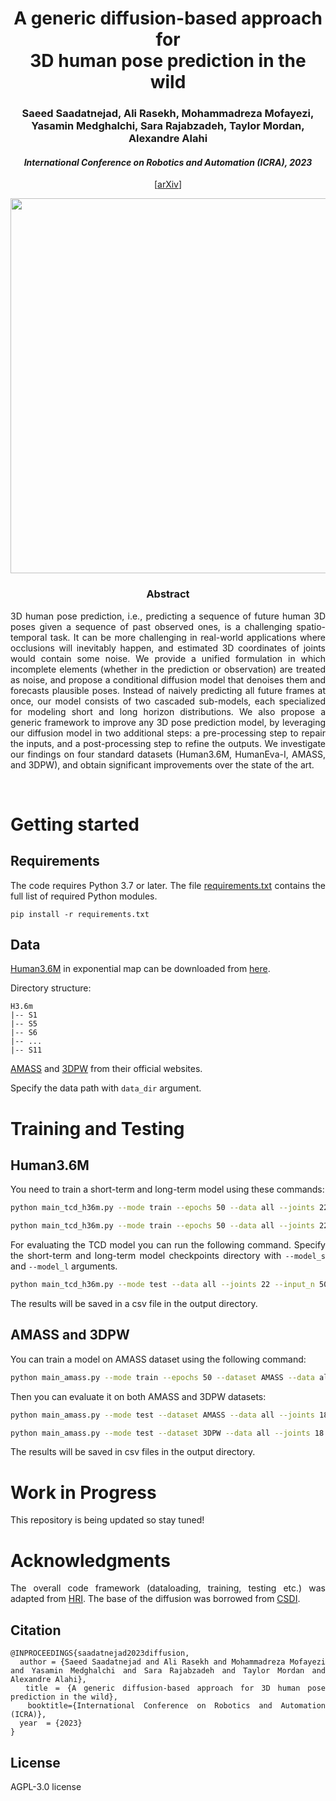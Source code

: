 <div align="center">
<h1> A generic diffusion-based approach for <br> 3D human pose prediction in the wild </h1>
<h3>Saeed Saadatnejad, Ali Rasekh, Mohammadreza Mofayezi, Yasamin Medghalchi, Sara Rajabzadeh, Taylor Mordan, Alexandre Alahi
</h3>
<h4> <i> International Conference on Robotics and Automation (ICRA), 2023 </i></h4>

 
[[arXiv](https://arxiv.org/abs/2210.05669)]

<image src="docs/diffusion.png" width="600">
</div>

<div align="center"> <h3> Abstract </h3>  </div>
<div align="justify">

3D human pose prediction, i.e., predicting a sequence of future human 3D poses given a sequence of past observed ones, is a challenging spatio-temporal task.
It can be more challenging in real-world applications where occlusions  will inevitably happen, and estimated 3D coordinates of joints would contain some noise.
We provide a unified formulation in which incomplete elements (whether in the prediction or observation) are treated as noise, and propose a conditional diffusion model that denoises them and forecasts plausible poses.
Instead of naively predicting all future frames at once, our model consists of two cascaded sub-models, each specialized for modeling short and long horizon distributions.
We also propose a generic framework to improve any 3D pose prediction model, by leveraging our diffusion model in two additional steps: a pre-processing step to repair the inputs, and a post-processing step to refine the outputs.
We investigate our findings on four standard datasets (Human3.6M, HumanEva-I, AMASS, and 3DPW), and obtain significant improvements over the state of the art.

</br>

# Getting started

## Requirements
The code requires Python 3.7 or later. The file [requirements.txt](requirements.txt) contains the full list of required Python modules.
```
pip install -r requirements.txt
```

## Data
[Human3.6M](http://vision.imar.ro/human3.6m/description.php) in exponential map can be downloaded from [here](http://www.cs.stanford.edu/people/ashesh/h3.6m.zip).

Directory structure: 
```
H3.6m
|-- S1
|-- S5
|-- S6
|-- ...
|-- S11
```
[AMASS](https://amass.is.tue.mpg.de/en) and [3DPW](https://virtualhumans.mpi-inf.mpg.de/3DPW/) from their official websites.




Specify the data path with ```data_dir``` argument.

# Training and Testing

## Human3.6M
You need to train a short-term and long-term model using these commands:
```bash
python main_tcd_h36m.py --mode train --epochs 50 --data all --joints 22 --input_n 50 --output_n 5 --data_dir data_dir --output_dir model_s
```

```bash
python main_tcd_h36m.py --mode train --epochs 50 --data all --joints 22 --input_n 55 --output_n 20 --data_dir data_dir --output_dir model_l
```

For evaluating the TCD model you can run the following command. Specify the short-term and long-term model checkpoints directory with ```--model_s``` and ```--model_l``` arguments.

```bash
python main_tcd_h36m.py --mode test --data all --joints 22 --input_n 50 --output_n 25 --data_dir data_dir --model_s model_s --model_l model_l --output_dir model_l
```

The results will be saved in a csv file in the output directory.


## AMASS and 3DPW
You can train a model on AMASS dataset using the following command:
```bash
python main_amass.py --mode train --epochs 50 --dataset AMASS --data all --joints 18 --input_n 50 --output_n 25 --data_dir data_dir --output_dir model_amass
```

Then you can evaluate it on both AMASS and 3DPW datasets:

```bash
python main_amass.py --mode test --dataset AMASS --data all --joints 18 --input_n 50 --output_n 25 --data_dir data_dir --output_dir model_amass
```
```bash
python main_amass.py --mode test --dataset 3DPW --data all --joints 18 --input_n 50 --output_n 25 --data_dir data_dir --output_dir model_amass
```
The results will be saved in csv files in the output directory.


# Work in Progress
This repository is being updated so stay tuned!


# Acknowledgments

The overall code framework (dataloading, training, testing etc.) was adapted from [HRI](https://github.com/wei-mao-2019/HisRepItself).
The base of the diffusion was borrowed from [CSDI](https://github.com/ermongroup/CSDI).

## Citation

```
@INPROCEEDINGS{saadatnejad2023diffusion,
  author = {Saeed Saadatnejad and Ali Rasekh and Mohammadreza Mofayezi and Yasamin Medghalchi and Sara Rajabzadeh and Taylor Mordan and Alexandre Alahi},
  title = {A generic diffusion-based approach for 3D human pose prediction in the wild},
  booktitle={International Conference on Robotics and Automation (ICRA)}, 
  year  = {2023}
}
```
## License
AGPL-3.0 license